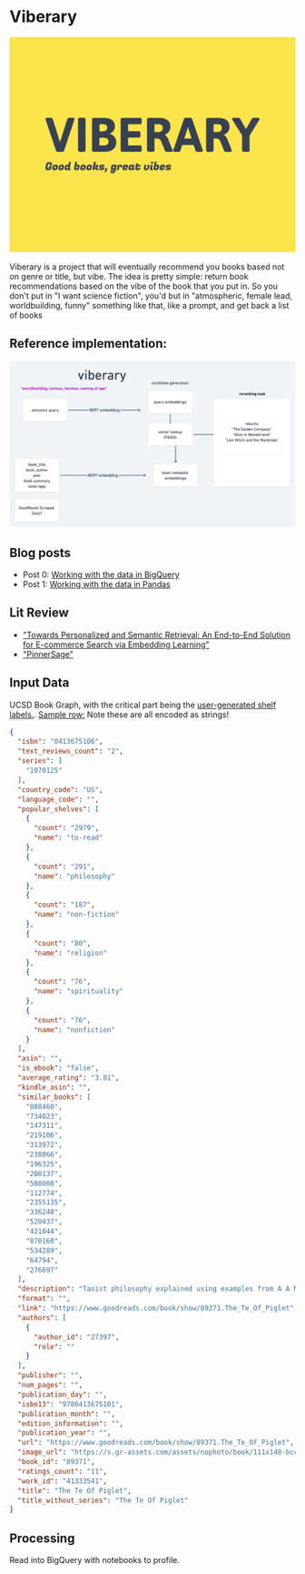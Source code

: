 # Viberary

![](viberary-logo.png)

Viberary is a project that will eventually recommend you books based not on genre or title, but vibe. 
The idea is pretty simple: return book recommendations based on the vibe of the book that you put in.
So you don't put in "I want science fiction", you'd but in "atmospheric, female lead, worldbuilding, funny" something like that, like a prompt, and get back a list of books

## Reference implementation: 
![](viberary.png)

## Blog posts

+ Post 0: [Working with the data in BigQuery](https://vickiboykis.com/2022/12/05/the-cloudy-layers-of-modern-day-programming/)
+ Post 1: [Working with the data in Pandas](https://vickiboykis.com/2023/01/17/welcome-to-the-jungle-we-got-fun-and-frames/)

## Lit Review

+ ["Towards Personalized and Semantic Retrieval: An End-to-End Solution for E-commerce Search via Embedding Learning"](https://arxiv.org/abs/2006.02282)
+ ["PinnerSage"](https://arxiv.org/abs/2007.03634)


## Input Data

UCSD Book Graph, with the critical part being the [user-generated shelf labels.](https://sites.google.com/eng.ucsd.edu/ucsdbookgraph/books). [Sample row:](https://gist.github.com/veekaybee/e8ea5dcf5632fd6345096023dc18159e) Note these are all encoded as strings!

```json
{
  "isbn": "0413675106",
  "text_reviews_count": "2",
  "series": [
    "1070125"
  ],
  "country_code": "US",
  "language_code": "",
  "popular_shelves": [
    {
      "count": "2979",
      "name": "to-read"
    },
    {
      "count": "291",
      "name": "philosophy"
    },
    {
      "count": "187",
      "name": "non-fiction"
    },
    {
      "count": "80",
      "name": "religion"
    },
    {
      "count": "76",
      "name": "spirituality"
    },
    {
      "count": "76",
      "name": "nonfiction"
    }
  ],
  "asin": "",
  "is_ebook": "false",
  "average_rating": "3.81",
  "kindle_asin": "",
  "similar_books": [
    "888460",
    "734023",
    "147311",
    "219106",
    "313972",
    "238866",
    "196325",
    "200137",
    "588008",
    "112774",
    "2355135",
    "336248",
    "520437",
    "421044",
    "870160",
    "534289",
    "64794",
    "276697"
  ],
  "description": "Taoist philosophy explained using examples from A A Milne's Winnie-the-Pooh.",
  "format": "",
  "link": "https://www.goodreads.com/book/show/89371.The_Te_Of_Piglet",
  "authors": [
    {
      "author_id": "27397",
      "role": ""
    }
  ],
  "publisher": "",
  "num_pages": "",
  "publication_day": "",
  "isbn13": "9780413675101",
  "publication_month": "",
  "edition_information": "",
  "publication_year": "",
  "url": "https://www.goodreads.com/book/show/89371.The_Te_Of_Piglet",
  "image_url": "https://s.gr-assets.com/assets/nophoto/book/111x148-bcc042a9c91a29c1d680899eff700a03.png",
  "book_id": "89371",
  "ratings_count": "11",
  "work_id": "41333541",
  "title": "The Te Of Piglet",
  "title_without_series": "The Te Of Piglet"
}
```

## Processing

Read into BigQuery with notebooks to profile. 
